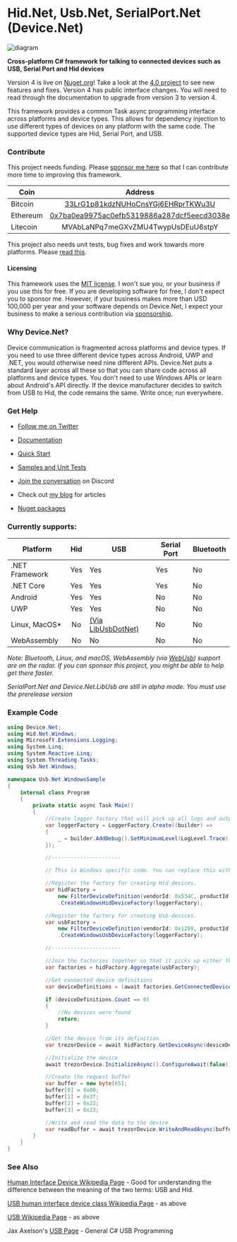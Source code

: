 
# Hid.Net, Usb.Net, SerialPort.Net (Device.Net)

![diagram](https://github.com/MelbourneDeveloper/Device.Net/blob/main/Diagram.png)

**Cross-platform C# framework for talking to connected devices such as USB, Serial Port and Hid devices**

Version 4 is live on [Nuget.org](https://www.nuget.org/packages/Device.Net)! Take a look at the [4.0 project](https://github.com/MelbourneDeveloper/Device.Net/projects/11) to see new features and fixes. Version 4 has public interface changes. You will need to read through the documentation to upgrade from version 3 to version 4.

This framework provides a common Task async programming interface across platforms and device types. This allows for dependency injection to use different types of devices on any platform with the same code. The supported device types are Hid, Serial Port, and USB. 

### Contribute
This project needs funding. Please [sponsor me here](https://github.com/sponsors/MelbourneDeveloper) so that I can contribute more time to improving this framework.

| Coin           | Address |
| -------------  |:-------------:|
| Bitcoin        | [33LrG1p81kdzNUHoCnsYGj6EHRprTKWu3U](https://www.blockchain.com/btc/address/33LrG1p81kdzNUHoCnsYGj6EHRprTKWu3U) |
| Ethereum       | [0x7ba0ea9975ac0efb5319886a287dcf5eecd3038e](https://etherdonation.com/d?to=0x7ba0ea9975ac0efb5319886a287dcf5eecd3038e) |
| Litecoin       | MVAbLaNPq7meGXvZMU4TwypUsDEuU6stpY |

This project also needs unit tests, bug fixes and work towards more platforms. Please [read this](https://github.com/MelbourneDeveloper/Device.Net/blob/main/CONTRIBUTING.md).

#### Licensing

This framework uses the [MIT license](https://github.com/MelbourneDeveloper/Device.Net/blob/main/LICENSE). I won't sue you, or your business if you use this for free. If you are developing software for free, I don't expect you to sponsor me. However, if your business makes more than USD 100,000 per year and your software depends on Device.Net, I expect your business to make a serious contribution via [sponsorship](https://github.com/sponsors/MelbourneDeveloper). 

### Why Device.Net?

Device communication is fragmented across platforms and device types. If you need to use three different device types across Android, UWP and .NET, you would otherwise need nine different APIs. Device.Net puts a standard layer across all these so that you can share code across all platforms and device types. You don't need to use Windows APIs or learn about Android's API directly. If the device manufacturer decides to switch from USB to Hid, the code remains the same. Write once; run everywhere.

### Get Help

* [Follow me on Twitter](https://twitter.com/intent/follow?screen_name=cfdevelop&tw_p=followbutton)

* [Documentation](https://melbournedeveloper.github.io/Device.Net/index.html)

* [Quick Start](https://melbournedeveloper.github.io/Device.Net/articles/GettingStarted.html)

* [Samples and Unit Tests](https://melbournedeveloper.github.io/Device.Net/articles/SamplesAndUnitTests.html)

* [Join the conversation](https://discord.gg/ZcvXARm) on Discord

* Check out [my blog](https://christianfindlay.com/) for articles

* [Nuget packages](https://melbournedeveloper.github.io/Device.Net/articles/NuGet.html)

### Currently supports:

| Platform       | Hid | USB                                                                                                 | Serial Port | Bluetooth |
|----------------|:---:|-----------------------------------------------------------------------------------------------------|-------------|-----------|
| .NET Framework | Yes | Yes                                                                                                 | Yes         | No        |
| .NET Core      | Yes | Yes                                                                                                 | Yes         | No        |
| Android        | Yes | Yes                                                                                                 | No          | No        |
| UWP            | Yes | Yes                                                                                                 | No          | No        |
| Linux, MacOS*  |  No | [(Via LibUsbDotNet)](https://github.com/MelbourneDeveloper/Device.Net/wiki/Linux-and-MacOS-Support) | No          | No        |
| WebAssembly    | No  | No                                                                                                  | No          | No        |

*Note: Bluetooth, Linux, and macOS, WebAssembly (via [WebUsb](https://web.dev/usb/)) support are on the radar. If you can sponsor this project, you might be able to help get there faster.*

*SerialPort.Net and Device.Net.LibUsb are still in alpha mode. You must use the prerelease version*

### Example Code

```cs
using Device.Net;
using Hid.Net.Windows;
using Microsoft.Extensions.Logging;
using System.Linq;
using System.Reactive.Linq;
using System.Threading.Tasks;
using Usb.Net.Windows;

namespace Usb.Net.WindowsSample
{
    internal class Program
    {
        private static async Task Main()
        {
            //Create logger factory that will pick up all logs and output them in the debug output window
            var loggerFactory = LoggerFactory.Create((builder) =>
            {
                _ = builder.AddDebug().SetMinimumLevel(LogLevel.Trace);
            });

            //----------------------

            // This is Windows specific code. You can replace this with your platform of choice or put this part in the composition root of your app

            //Register the factory for creating Hid devices. 
            var hidFactory =
                new FilterDeviceDefinition(vendorId: 0x534C, productId: 0x0001, label: "Trezor One Firmware 1.6.x", usagePage: 65280)
                .CreateWindowsHidDeviceFactory(loggerFactory);

            //Register the factory for creating Usb devices.
            var usbFactory =
                new FilterDeviceDefinition(vendorId: 0x1209, productId: 0x53C1, label: "Trezor One Firmware 1.7.x")
                .CreateWindowsUsbDeviceFactory(loggerFactory);

            //----------------------

            //Join the factories together so that it picks up either the Hid or USB device
            var factories = hidFactory.Aggregate(usbFactory);

            //Get connected device definitions
            var deviceDefinitions = (await factories.GetConnectedDeviceDefinitionsAsync().ConfigureAwait(false)).ToList();

            if (deviceDefinitions.Count == 0)
            {
                //No devices were found
                return;
            }

            //Get the device from its definition
            var trezorDevice = await hidFactory.GetDeviceAsync(deviceDefinitions.First()).ConfigureAwait(false);

            //Initialize the device
            await trezorDevice.InitializeAsync().ConfigureAwait(false);

            //Create the request buffer
            var buffer = new byte[65];
            buffer[0] = 0x00;
            buffer[1] = 0x3f;
            buffer[2] = 0x23;
            buffer[3] = 0x23;

            //Write and read the data to the device
            var readBuffer = await trezorDevice.WriteAndReadAsync(buffer).ConfigureAwait(false);
        }
    }
}
```

### See Also

[Human Interface Device Wikipedia Page](https://en.wikipedia.org/wiki/Human_interface_device) - Good for understanding the difference between the meaning of the two terms: USB and Hid.

[USB human interface device class Wikipedia Page](https://en.wikipedia.org/wiki/USB_human_interface_device_class) - as above

[USB Wikipedia Page](https://en.wikipedia.org/wiki/USB) - as above

Jax Axelson's [USB Page](http://janaxelson.com/usb.htm) - General C# USB Programming


